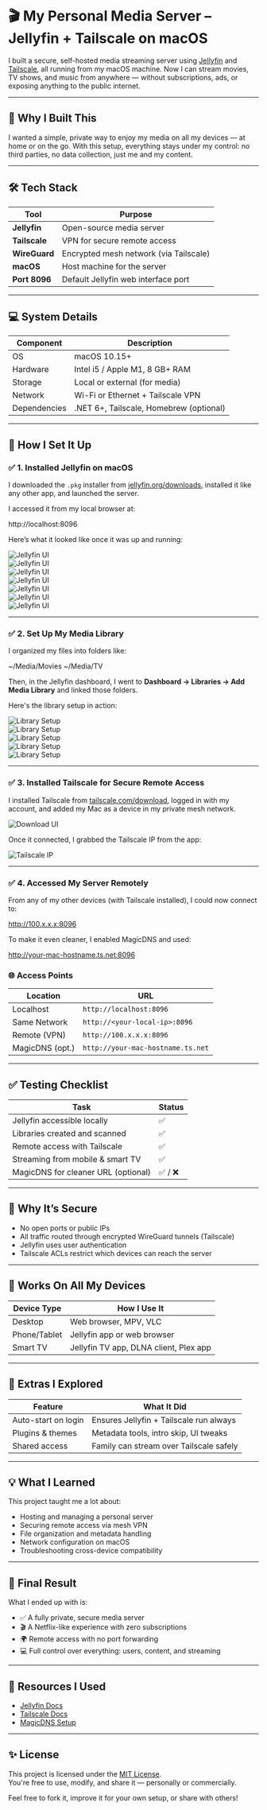 # 🎬 My Personal Media Server – Jellyfin + Tailscale on macOS

I built a secure, self-hosted media streaming server using [Jellyfin](https://jellyfin.org) and [Tailscale](https://tailscale.com), all running from my macOS machine. Now I can stream movies, TV shows, and music from anywhere — without subscriptions, ads, or exposing anything to the public internet.

---

## 📌 Why I Built This

I wanted a simple, private way to enjoy my media on all my devices — at home or on the go. With this setup, everything stays under my control: no third parties, no data collection, just me and my content.

---

## 🛠️ Tech Stack

| Tool          | Purpose                                       |
|---------------|-----------------------------------------------|
| **Jellyfin**  | Open-source media server                      |
| **Tailscale** | VPN for secure remote access                  |
| **WireGuard** | Encrypted mesh network (via Tailscale)        |
| **macOS**     | Host machine for the server                   |
| **Port 8096** | Default Jellyfin web interface port           |

---

## 💻 System Details

| Component      | Description                          |
|----------------|--------------------------------------|
| OS             | macOS 10.15+                         |
| Hardware       | Intel i5 / Apple M1, 8 GB+ RAM       |
| Storage        | Local or external (for media)        |
| Network        | Wi-Fi or Ethernet + Tailscale VPN    |
| Dependencies   | .NET 6+, Tailscale, Homebrew (optional) |

---

## 🚀 How I Set It Up

### ✅ 1. Installed Jellyfin on macOS

I downloaded the `.pkg` installer from [jellyfin.org/downloads](https://jellyfin.org/downloads/), installed it like any other app, and launched the server.

I accessed it from my local browser at:

http://localhost:8096

Here’s what it looked like once it was up and running:

![Jellyfin UI](/images/e0a87856b69877660cb539a2a69dc60452aecc124bfc97116133877b45c2701e.png)  
![Jellyfin UI](/images/172f7eec117ffc94c592bcde0458c9fa97b1a0684876737203c09085f555d06c.png)  
![Jellyfin UI](/images/c94a31989ce61edb7f6bde2bf4da4f3e80a8a6b334b52fe6d743206dd087ed2d.png)  
![Jellyfin UI](/images/3db3b67bfda05e1aa8087d2978e2288338c31631f2a4e246569ab034bfc2f961.png)  
![Jellyfin UI](/images/223a6972096016dcc58d27a91280f5326c86aad4a3a6b7f45629656584597579.png)  
![Jellyfin UI](/images/d2e0e28a56e0df796a74f0c2bce3f523839b51e3415370716823a75066fae65c.png)  
![Jellyfin UI](/images/d3bdb6284bcb42f4383f75db612e1a125febbbbd0c7d372a9579a04bd505d7fd.png)  

---

### ✅ 2. Set Up My Media Library

I organized my files into folders like:

~/Media/Movies
~/Media/TV

Then, in the Jellyfin dashboard, I went to **Dashboard → Libraries → Add Media Library** and linked those folders.

Here's the library setup in action:

![Library Setup](/images/5a2f6c9942ab8fa52b93956822298cbea60ba334d73e1783fbd1e581b57a14db.png)  
![Library Setup](/images/8b5485c0bca04bc23e412933666596ee11b6a4e7a561a3d0901b5e44694f359b.png)  
![Library Setup](/images/3df054a9450ca2c303b1ccc352ea92f5c50263338611a2aefdcf7f01abeda631.png)  
![Library Setup](/images/694eb240d4a08e3b71ea2ebf33f7883b47598f7c8143746c131d8bbf4ad5b9ec.png)  
![Library Setup](/images/b5b31bf564e8f3f64128deb6cf53a6aa1c59b2d2a13ce16f28e0df7d1f078132.png)  

---

### ✅ 3. Installed Tailscale for Secure Remote Access

I installed Tailscale from [tailscale.com/download](https://tailscale.com/download), logged in with my account, and added my Mac as a device in my private mesh network.

![Download UI](/images/e0be22e05f3a8f8af4bdf7b10af2b8ab95c66e0709d5add0cec678fa904f633d.png)

Once it connected, I grabbed the Tailscale IP from the app:

![Tailscale IP](/images/tailscale-ip.png)

---

### ✅ 4. Accessed My Server Remotely

From any of my other devices (with Tailscale installed), I could now connect to:

http://100.x.x.x:8096

To make it even cleaner, I enabled MagicDNS and used:

http://your-mac-hostname.ts.net:8096

### 🌐 Access Points

| Location        | URL                                |
|-----------------|-------------------------------------|
| Localhost       | `http://localhost:8096`            |
| Same Network    | `http://<your-local-ip>:8096`      |
| Remote (VPN)    | `http://100.x.x.x:8096`            |
| MagicDNS (opt.) | `http://your-mac-hostname.ts.net`  |

---

## ✅ Testing Checklist

| Task                                 | Status |
|--------------------------------------|--------|
| Jellyfin accessible locally          | ✅     |
| Libraries created and scanned        | ✅     |
| Remote access with Tailscale         | ✅     |
| Streaming from mobile & smart TV     | ✅     |
| MagicDNS for cleaner URL (optional)  | ✅ / ❌  |

---

## 🔐 Why It’s Secure

- No open ports or public IPs  
- All traffic routed through encrypted WireGuard tunnels (Tailscale)  
- Jellyfin uses user authentication  
- Tailscale ACLs restrict which devices can reach the server  

---

## 📱 Works On All My Devices

| Device Type | How I Use It                          |
|-------------|----------------------------------------|
| Desktop     | Web browser, MPV, VLC                 |
| Phone/Tablet| Jellyfin app or web browser           |
| Smart TV    | Jellyfin TV app, DLNA client, Plex app|

---

## 🔧 Extras I Explored

| Feature               | What It Did                             |
|-----------------------|------------------------------------------|
| Auto-start on login   | Ensures Jellyfin + Tailscale run always |
| Plugins & themes      | Metadata tools, intro skip, UI tweaks   |
| Shared access         | Family can stream over Tailscale safely |

---

## 💡 What I Learned

This project taught me a lot about:

- Hosting and managing a personal server  
- Securing remote access via mesh VPN  
- File organization and metadata handling  
- Network configuration on macOS  
- Troubleshooting cross-device compatibility  

---

## 🎯 Final Result

What I ended up with is:

- ✅ A fully private, secure media server  
- 🎬 A Netflix-like experience with zero subscriptions  
- 🌍 Remote access with no port forwarding  
- 💻 Full control over everything: users, content, and streaming

---

## 📎 Resources I Used

- [Jellyfin Docs](https://jellyfin.org/docs/)
- [Tailscale Docs](https://tailscale.com/kb/)
- [MagicDNS Setup](https://tailscale.com/kb/1081/magicdns/)

---

## ✨ License

This project is licensed under the [MIT License](LICENSE).  
You're free to use, modify, and share it — personally or commercially.

Feel free to fork it, improve it for your own setup, or share with others!

